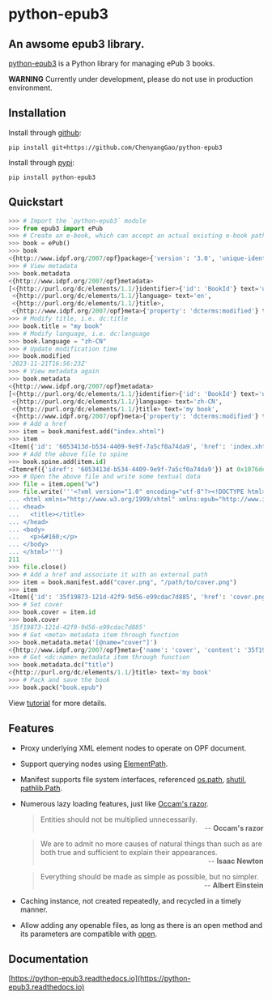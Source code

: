 # python-epub3

## An awsome epub3 library.

[python-epub3](https://github.com/ChenyangGao/python-epub3) is a Python library for managing ePub 3 books.

**WARNING** Currently under development, please do not use in production environment.

## Installation

Install through [github](https://github.com/ChenyangGao/python-epub3):

```console
pip install git+https://github.com/ChenyangGao/python-epub3
```

Install through [pypi](https://pypi.org/project/python-epub3/):

```console
pip install python-epub3
```

## Quickstart

```python
>>> # Import the `python-epub3` module
>>> from epub3 import ePub
>>> # Create an e-book, which can accept an actual existing e-book path
>>> book = ePub()
>>> book
<{http://www.idpf.org/2007/opf}package>{'version': '3.0', 'unique-identifier': 'BookId'}
>>> # View metadata
>>> book.metadata
<{http://www.idpf.org/2007/opf}metadata>
[<{http://purl.org/dc/elements/1.1/}identifier>{'id': 'BookId'} text='urn:uuid:d6cc8f4a-d489-47c9-8b69-97dd597e02c3',
 <{http://purl.org/dc/elements/1.1/}language> text='en',
 <{http://purl.org/dc/elements/1.1/}title>,
 <{http://www.idpf.org/2007/opf}meta>{'property': 'dcterms:modified'} text='2023-11-21T16:55:42Z']
>>> # Modify title, i.e. dc:title
>>> book.title = "my book"
>>> # Modify language, i.e. dc:language
>>> book.language = "zh-CN"
>>> # Update modification time
>>> book.modified
'2023-11-21T16:56:23Z'
>>> # View metadata again
>>> book.metadata
<{http://www.idpf.org/2007/opf}metadata>
[<{http://purl.org/dc/elements/1.1/}identifier>{'id': 'BookId'} text='urn:uuid:d6cc8f4a-d489-47c9-8b69-97dd597e02c3',
 <{http://purl.org/dc/elements/1.1/}language> text='zh-CN',
 <{http://purl.org/dc/elements/1.1/}title> text='my book',
 <{http://www.idpf.org/2007/opf}meta>{'property': 'dcterms:modified'} text='2023-11-21T16:56:23Z']
>>> # Add a href
>>> item = book.manifest.add("index.xhtml")
>>> item
<Item({'id': '6053413d-b534-4409-9e9f-7a5cf0a74da9', 'href': 'index.xhtml', 'media-type': 'application/xhtml+xml'}) at 0x1066e75d0>
>>> # Add the above file to spine
>>> book.spine.add(item.id)
<Itemref({'idref': '6053413d-b534-4409-9e9f-7a5cf0a74da9'}) at 0x1076de2d0>
>>> # Open the above file and write some textual data
>>> file = item.open("w")
>>> file.write('''<?xml version="1.0" encoding="utf-8"?><!DOCTYPE html>
... <html xmlns="http://www.w3.org/1999/xhtml" xmlns:epub="http://www.idpf.org/2007/ops">
... <head>
...   <title></title>
... </head>
... <body>
...   <p>&#160;</p>
... </body>
... </html>''')
211
>>> file.close()
>>> # Add a href and associate it with an external path
>>> item = book.manifest.add("cover.png", "/path/to/cover.png")
>>> item
<Item({'id': '35f19873-121d-42f9-9d56-e99cdac7d885', 'href': 'cover.png', 'media-type': 'image/png'}) at 0x1066f5850>
>>> # Set cover
>>> book.cover = item.id
>>> book.cover
'35f19873-121d-42f9-9d56-e99cdac7d885'
>>> # Get <meta> metadata item through function
>>> book.metadata.meta('[@name="cover"]')
<{http://www.idpf.org/2007/opf}meta>{'name': 'cover', 'content': '35f19873-121d-42f9-9d56-e99cdac7d885'}
>>> # Get <dc:name> metadata item through function
>>> book.metadata.dc("title")
<{http://purl.org/dc/elements/1.1/}title> text='my book'
>>> # Pack and save the book
>>> book.pack("book.epub")
```

View [tutorial](https://python-epub3.readthedocs.io/en/latest/tutorial) for more details.

## Features

- Proxy underlying XML element nodes to operate on OPF document.
- Support querying nodes using [ElementPath](https://docs.python.org/3/library/xml.etree.elementtree.html#supported-xpath-syntax).
- Manifest supports file system interfaces, referenced [os.path](https://docs.python.org/3/library/os.path.html), [shutil](https://docs.python.org/3/library/shutil.html), [pathlib.Path](https://docs.python.org/3/library/pathlib.html#pathlib.Path).
- Numerous lazy loading features, just like [Occam's razor](https://en.wikipedia.org/wiki/Occam%27s_razor).
    > Entities should not be multiplied unnecessarily.  
    > <span style="text-align: right; display: block">-- **Occam's razor**</span>

    > We are to admit no more causes of natural things than such as are both true and sufficient to explain their appearances.  
    > <span style="text-align: right; display: block">-- **Isaac Newton**</span>

    > Everything should be made as simple as possible, but no simpler.  
    > <span style="text-align: right; display: block">-- **Albert Einstein**</span>
- Caching instance, not created repeatedly, and recycled in a timely manner.
- Allow adding any openable files, as long as there is an open method and its parameters are compatible with [open](https://docs.python.org/3/library/functions.html#open).

## Documentation

[https://python-epub3.readthedocs.io](https://python-epub3.readthedocs.io)
